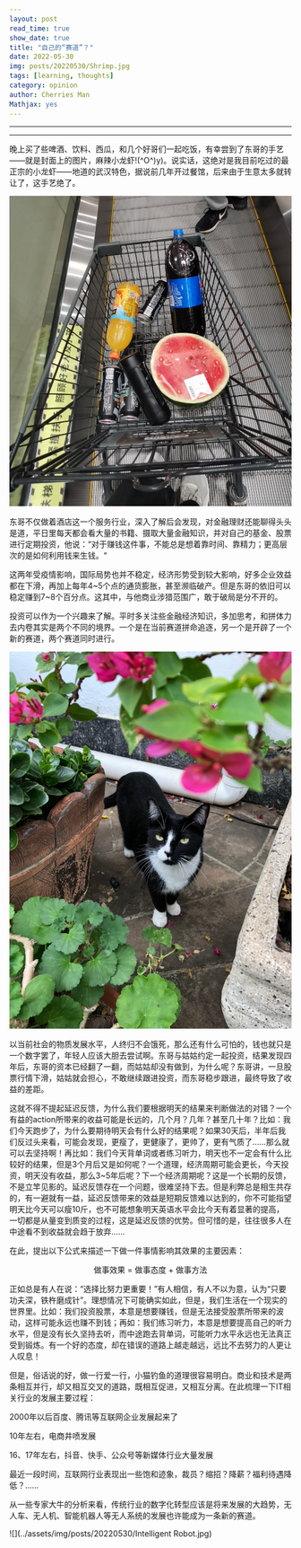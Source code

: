 ```yaml
---
layout: post
read_time: true
show_date: true
title: "自己的“赛道”？"
date: 2022-05-30
img: posts/20220530/Shrimp.jpg
tags: [learning, thoughts]
category: opinion
author: Cherries Man
Mathjax: yes
---
```


****

****

晚上买了些啤酒、饮料、西瓜，和几个好哥们一起吃饭，有幸尝到了东哥的手艺——就是封面上的图片，麻辣小龙虾!(\^O\^)y)。说实话，这绝对是我目前吃过的最正宗的小龙虾——地道的武汉特色，据说前几年开过餐馆，后来由于生意太多就转让了，这手艺绝了。

![](../assets/img/posts/20220530/Watermelon.jpg)

东哥不仅做着酒店这一个服务行业，深入了解后会发现，对金融理财还能聊得头头是道，平日里每天都会看大量的书籍、摄取大量金融知识，并对自己的基金、股票进行定期投资，他说：“对于赚钱这件事，不能总是想着靠时间、靠精力；更高层次的是如何利用钱来生钱。“

这两年受疫情影响，国际局势也并不稳定，经济形势受到较大影响，好多企业效益都在下滑，再加上每年4\~5个点的通货膨胀，甚至濒临破产。但是东哥的依旧可以稳定赚到7~8个百分点。这其中，与他商业涉猎范围广，敢于破局是分不开的。

投资可以作为一个兴趣来了解。平时多关注些金融经济知识，多加思考，和拼体力去内卷其实是两个不同的境界。一个是在当前赛道拼命追逐，另一个是开辟了一个新的赛道，两个赛道同时进行。

![](../assets/img/posts/20220530/Money.jpg)

以当前社会的物质发展水平，人终归不会饿死，那么还有什么可怕的，钱也就只是一个数字罢了，年轻人应该大胆去尝试啊。东哥与姑姑约定一起投资，结果发现四年后，东哥的资本已经翻了一翻，而姑姑却没有做到，为什么呢？东哥讲，一旦股票行情下滑，姑姑就会担心，不敢继续跟进投资，而东哥稳步跟进，最终导致了收益的差距。

这就不得不提起延迟反馈，为什么我们要根据明天的结果来判断做法的对错？一个有益的action所带来的收益可能是长远的，几个月？几年？甚至几十年？比如：我们今天跑步了，为什么要期待明天会有什么好的结果呢？如果30天后，半年后我们反过头来看，可能会发现，更瘦了，更健康了，更帅了，更有气质了……那么就可以去坚持啊！再比如：我们今天背单词或者练习听力，明天也不一定会有什么比较好的结果，但是3个月后又是如何呢？一个道理，经济周期可能会更长，今天投资，明天没有收益，那么3~5年后呢？下一个经济周期呢？这是一个长期的反馈，不是立竿见影的。延迟反馈存在一个问题，很难坚持下去。但是利弊总是相生共存的，有一避就有一益，延迟反馈带来的效益是短期反馈难以达到的，你不可能指望明天比今天可以瘦10斤，也不可能想象明天英语水平会比今天有着显著的提高，一切都是从量变到质变的过程，这是延迟反馈的优势。但可惜的是，往往很多人在中途看不到收益就会趋于放弃……

在此，提出以下公式来描述一下做一件事情影响其效果的主要因素：

<p align = "center">
    做事效果 = 做事态度 + 做事方法
</p>

正如总是有人在说：“选择比努力更重要！”有人相信，有人不以为意，认为“只要功夫深，铁杵磨成针”。理想情况下可能确实如此，但是，我们生活在一个现实的世界里。比如：我们投资股票，本意是想要赚钱，但是无法接受股票所带来的波动，这样可能永远也赚不到钱；再如：我们练习听力，本意是想要提高自己的听力水平，但是没有长久坚持去听，而中途跑去背单词，可能听力水平永远也无法真正受到锻炼。有一个好的态度，却在错误的道路上越走越远，远比不去努力的人更让人叹息！

但是，俗话说的好，做一行爱一行，小猫钓鱼的道理很容易明白。商业和技术是两条相互并行，却又相互交叉的道路，既相互促进，又相互分离。在此梳理一下IT相关行业的发展主要过程：

2000年以后百度、腾讯等互联网企业发展起来了

10年左右，电商井喷发展

16、17年左右，抖音、快手、公众号等新媒体行业大量发展

最近一段时间，互联网行业表现出一些饱和迹象，裁员？缩招？降薪？福利待遇降低？……

从一些专家大牛的分析来看，传统行业的数字化转型应该是将来发展的大趋势，无人车、无人机、智能机器人等无人系统的发展也许能成为一条新的赛道。

![](../assets/img/posts/20220530/Intelligent Robot.jpg)